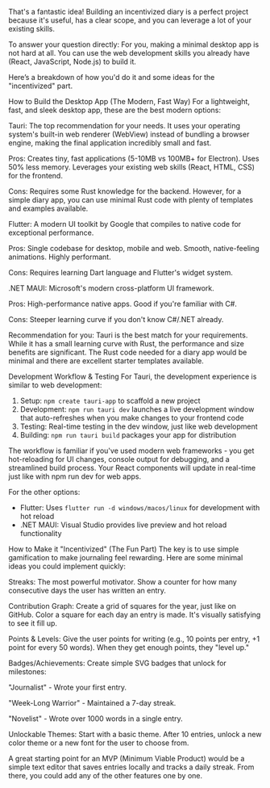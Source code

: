 That's a fantastic idea! Building an incentivized diary is a perfect project because it's useful, has a clear scope, and you can leverage a lot of your existing skills.

To answer your question directly: For you, making a minimal desktop app is not hard at all. You can use the web development skills you already have (React, JavaScript, Node.js) to build it.

Here’s a breakdown of how you'd do it and some ideas for the "incentivized" part.

How to Build the Desktop App (The Modern, Fast Way)
For a lightweight, fast, and sleek desktop app, these are the best modern options:

Tauri: The top recommendation for your needs. It uses your operating system's built-in web renderer (WebView) instead of bundling a browser engine, making the final application incredibly small and fast.

Pros: Creates tiny, fast applications (5-10MB vs 100MB+ for Electron). Uses 50% less memory. Leverages your existing web skills (React, HTML, CSS) for the frontend.

Cons: Requires some Rust knowledge for the backend. However, for a simple diary app, you can use minimal Rust code with plenty of templates and examples available.

Flutter: A modern UI toolkit by Google that compiles to native code for exceptional performance.

Pros: Single codebase for desktop, mobile and web. Smooth, native-feeling animations. Highly performant.

Cons: Requires learning Dart language and Flutter's widget system.

.NET MAUI: Microsoft's modern cross-platform UI framework.

Pros: High-performance native apps. Good if you're familiar with C#.

Cons: Steeper learning curve if you don't know C#/.NET already.

Recommendation for you: Tauri is the best match for your requirements. While it has a small learning curve with Rust, the performance and size benefits are significant. The Rust code needed for a diary app would be minimal and there are excellent starter templates available.

Development Workflow & Testing
For Tauri, the development experience is similar to web development:

1. Setup: `npm create tauri-app` to scaffold a new project
2. Development: `npm run tauri dev` launches a live development window that auto-refreshes when you make changes to your frontend code
3. Testing: Real-time testing in the dev window, just like web development
4. Building: `npm run tauri build` packages your app for distribution

The workflow is familiar if you've used modern web frameworks - you get hot-reloading for UI changes, console output for debugging, and a streamlined build process. Your React components will update in real-time just like with npm run dev for web apps.

For the other options:

- Flutter: Uses `flutter run -d windows/macos/linux` for development with hot reload
- .NET MAUI: Visual Studio provides live preview and hot reload functionality

How to Make it "Incentivized" (The Fun Part)
The key is to use simple gamification to make journaling feel rewarding. Here are some minimal ideas you could implement quickly:

Streaks: The most powerful motivator. Show a counter for how many consecutive days the user has written an entry.

Contribution Graph: Create a grid of squares for the year, just like on GitHub. Color a square for each day an entry is made. It's visually satisfying to see it fill up.

Points & Levels: Give the user points for writing (e.g., 10 points per entry, +1 point for every 50 words). When they get enough points, they "level up."

Badges/Achievements: Create simple SVG badges that unlock for milestones:

"Journalist" - Wrote your first entry.

"Week-Long Warrior" - Maintained a 7-day streak.

"Novelist" - Wrote over 1000 words in a single entry.

Unlockable Themes: Start with a basic theme. After 10 entries, unlock a new color theme or a new font for the user to choose from.

A great starting point for an MVP (Minimum Viable Product) would be a simple text editor that saves entries locally and tracks a daily streak. From there, you could add any of the other features one by one.
